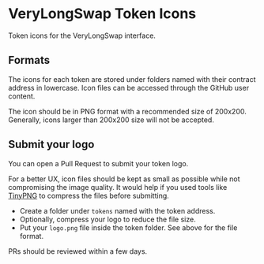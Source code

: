 # VeryLongSwap Token Icons

Token icons for the VeryLongSwap interface.

## Formats

The icons for each token are stored under folders named with their contract address in lowercase. Icon files can be accessed through the GitHub user content.

The icon should be in PNG format with a recommended size of 200x200. Generally, icons larger than 200x200 size will not be accepted.

## Submit your logo

You can open a Pull Request to submit your token logo.

For a better UX, icon files should be kept as small as possible while not compromising the image quality. It would help if you used tools like [TinyPNG](https://tinypng.com/) to compress the files before submitting.

- Create a folder under `tokens` named with the token address.
- Optionally, compress your logo to reduce the file size.
- Put your `logo.png` file inside the token folder. See above for the file format.

PRs should be reviewed within a few days.